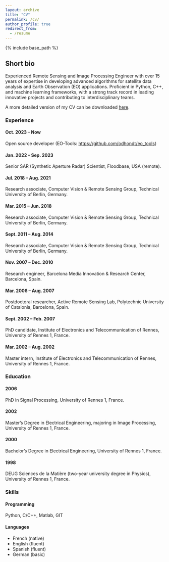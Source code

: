 ```yaml
---
layout: archive
title: "CV"
permalink: /cv/
author_profile: true
redirect_from:
  - /resume
---
```


{% include base_path %}

## Short bio

Experienced Remote Sensing and Image Processing Engineer with over 15 years of expertise in developing advanced algorithms for satellite data analysis and Earth Observation (EO) applications. Proficient in Python, C++, and machine learning frameworks, with a strong track record in leading
innovative projects and contributing to interdisciplinary teams.

A more detailed version of my CV can be downloaded [here](https://odhondt.github.io/files/cv_dhondt_2024.pdf).

### Experience

#### Oct. 2023 – Now 
Open source developer (EO-Tools: <a href="https://github.com/odhondt/eo_tools" target="_blank">https://github.com/odhondt/eo_tools</a>)

#### Jan. 2022 – Sep. 2023 
Senior SAR (Synthetic Aperture Radar) Scientist, Floodbase, USA (remote).

#### Jul. 2018 – Aug. 2021
Research associate, Computer Vision & Remote Sensing Group, Technical University of Berlin, Germany.

#### Mar. 2015 – Jun. 2018
Research associate, Computer Vision & Remote Sensing Group, Technical University of Berlin, Germany.

#### Sept. 2011 – Aug. 2014
Research associate, Computer Vision & Remote Sensing Group, Technical University of Berlin, Germany.

#### Nov. 2007 – Dec. 2010
Research engineer, Barcelona Media Innovation & Research Center, Barcelona, Spain.

#### Mar. 2006 – Aug. 2007
Postdoctoral researcher, Active Remote Sensing Lab, Polytechnic University of Catalonia, Barcelona, Spain.

#### Sept. 2002 – Feb. 2007
PhD candidate, Institute of Electronics and Telecommunication of Rennes, University of Rennes 1, France.

#### Mar. 2002 – Aug. 2002
Master intern, Institute of Electronics and Telecommunication of Rennes, University of Rennes 1, France.

### Education
#### 2006  
PhD in Signal Processing, University of Rennes 1, France.  
#### 2002
Master’s Degree in Electrical Engineering, majoring in Image Processing, University of Rennes 1, France.  
#### 2000  
Bachelor’s Degree in Electrical Engineering, University of Rennes 1, France.  
#### 1998  
DEUG Sciences de la Matière (two-year university degree in Physics), University of Rennes 1, France.  


  
### Skills
#### Programming
Python, C/C++, Matlab, GIT

#### Languages
- French (native)
- English (fluent)
- Spanish (fluent)
- German (basic)

<!-- Talks -->
<!-- ====== -->

  